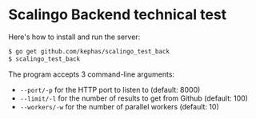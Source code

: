 # Scalingo Backend technical test

Here's how to install and run the server:

```sh
$ go get github.com/kephas/scalingo_test_back
$ scalingo_test_back
```

The program accepts 3 command-line arguments:

 * `--port/-p` for the HTTP port to listen to (default: 8000)
 * `--limit/-l` for the number of results to get from Github (default: 100)
 * `--workers/-w` for the number of parallel workers (default: 10)
